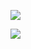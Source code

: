 ![](https://www.nta.go.jp/tmp/9c8216ae-866b-422a-adc3-bf9792e0b545/images/dd7296de6aa8aa634fbadddb0f4137f935424d1557d57e396b80b4cafc8368e0.jpg)

![](https://www.nta.go.jp/tmp/9c8216ae-866b-422a-adc3-bf9792e0b545/images/4375a3f5936b283a310c79ba3c4f031c5381a3bd3093dc0b3d80a031138eb49c.jpg)